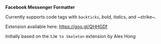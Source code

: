 **Facebook Messenger Formatter**

Currently supports code tags with `backticks`, *bold*, _italics_, and ~strike~.

Extension available here: https://goo.gl/QHHGDf

Initially based on the `SJW to Skeleton` extension by Alex Hong
